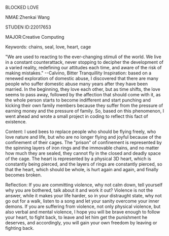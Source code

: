 BLOCKED LOVE

NMAE:Zhenkai Wang

STUDEN ID:22017653

MAJOR:Creative Computing


Keywords: chains, seal, love, heart, cage

"We are used to reacting to the ever-changing stimuli of the world. We live in a constant counterattack, never stopping to decipher the development of a varied reality, redefining our attitudes each time, and aware of the risk of making mistakes." 
--Calvino, Bitter Tranquillity
Inspiration: based on a renewed exploration of domestic abuse, I discovered that there are many people who suffer domestic abuse many years after they have been married. In the beginning, they love each other, but as time shifts, the love seems to pass away, followed by the affection that should come with it, as the whole person starts to become indifferent and start punching and kicking their own family members because they suffer from the pressure of earning money and the pressure of family. So, based on this phenomenon, I went ahead and wrote a small project in coding to reflect this fact of existence.

Content: I used bees to replace people who should be flying freely, who love nature and life, but who are no longer flying and joyful because of the confinement of their cages. The "prison" of confinement is represented by the spinning layers of iron rings and the immovable chains, and no matter how much they are sealed, they cannot fly in the closed and deadly space of the cage. The heart is represented by a physical 3D heart, which is constantly being pierced, and the layers of rings are constantly pierced, so that the heart, which should be whole, is hurt again and again, and finally becomes broken.

Reflection: If you are committing violence, why not calm down, tell yourself why you are bothered, talk about it and work it out? Violence is not the answer, while it makes your life harder, so in your distraught state, why not go out for a walk, listen to a song and let your sanity overcome your inner demons. If you are suffering from violence, not only physical violence, but also verbal and mental violence, I hope you will be brave enough to follow your heart, to fight back, to leave and let him get the punishment he deserves, and accordingly, you will gain your own freedom by leaving or fighting back.
